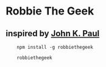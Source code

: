 # Robbie The Geek
## inspired by [John K. Paul](https://twitter.com/johnkpaul)

``` 
	npm install -g robbiethegeek
	
	robbiethegeek
	
```